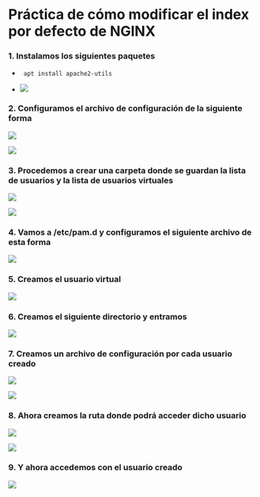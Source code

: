 # Práctica de cómo modificar el index por defecto de NGINX

### 1. Instalamos los siguientes paquetes

* ``` apt install apache2-utils```

* ![](https://github.com/jesusromero92/NGINX/blob/main/Fotos/3.5.png)


### 2. Configuramos el archivo de configuración de la siguiente forma

![](https://github.com/jesusromero92/vsftpd/blob/main/Fotos/8.2.1.png)

![](https://github.com/jesusromero92/vsftpd/blob/main/Fotos/8.2.2.png)

### 3. Procedemos a crear una carpeta donde se guardan la lista de usuarios y la lista de usuarios virtuales

![](https://github.com/jesusromero92/vsftpd/blob/main/Fotos/8.3.1.png)

![](https://github.com/jesusromero92/vsftpd/blob/main/Fotos/8.3.2.png)


### 4. Vamos a /etc/pam.d y configuramos el siguiente archivo de esta forma

![](https://github.com/jesusromero92/vsftpd/blob/main/Fotos/8.4.png)

### 5. Creamos el usuario virtual

![](https://github.com/jesusromero92/vsftpd/blob/main/Fotos/8.5.png)


### 6. Creamos el siguiente directorio y entramos

![](https://github.com/jesusromero92/vsftpd/blob/main/Fotos/8.7.png)

### 7. Creamos un archivo de configuración por cada usuario creado

![](https://github.com/jesusromero92/vsftpd/blob/main/Fotos/8.8.png)

![](https://github.com/jesusromero92/vsftpd/blob/main/Fotos/8.9.png)

### 8. Ahora creamos la ruta donde podrá acceder dicho usuario

![](https://github.com/jesusromero92/vsftpd/blob/main/Fotos/8.9.png)

![](https://github.com/jesusromero92/vsftpd/blob/main/Fotos/8.10.png)

### 9. Y ahora accedemos con el usuario creado

![](https://github.com/jesusromero92/vsftpd/blob/main/Fotos/8.11.png)
